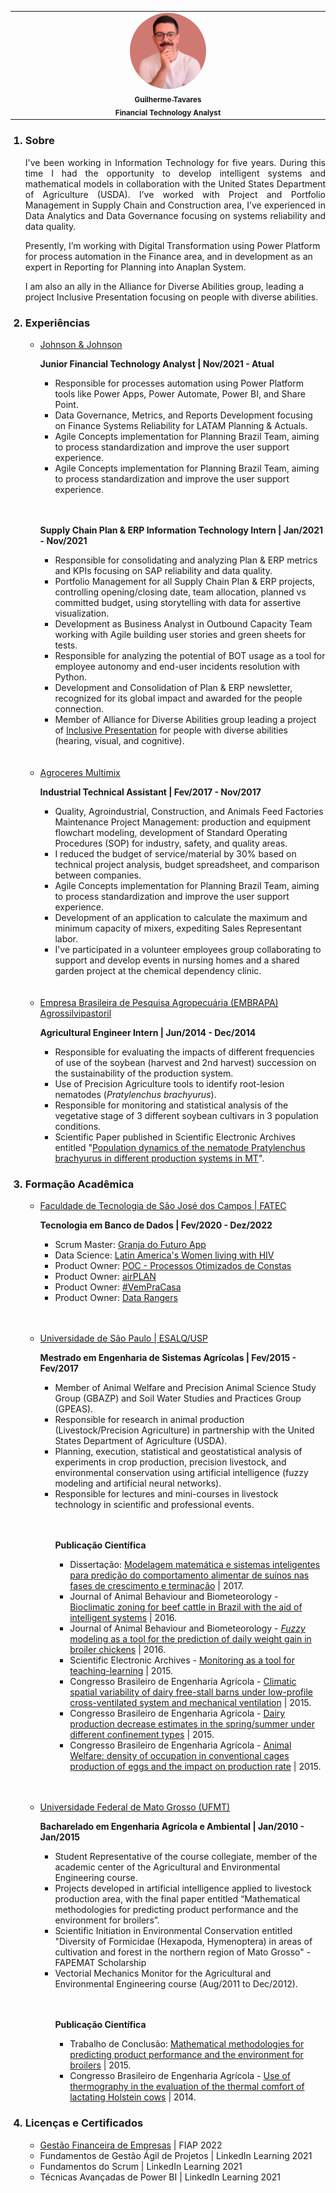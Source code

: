 <html>
  <body>
     <table align="center">
     <tr>
       <td align="center"><a href="https://www.linkedin.com/in/guilhermeftavares/"><img style="border-radius: 50%;" src="https://github.com/GabrielSG20/API4Sem2021/blob/documentation/images/GuilhermeTavares.png" width="25%;" alt=""/><br/><sub><b>Guilherme Tavares</b></sub></a><br/><sub><b>Financial Technology Analyst</b></sub></td>
     </tr>
    </table>

  <ol>
    <h3><li><b>Sobre</b></li></h3>
    <p align="justify"> I've been working in Information Technology for five years. During this time I had the opportunity to develop intelligent systems and mathematical models in collaboration with the United States Department of Agriculture (USDA). I’ve worked with Project and Portfolio Management in Supply Chain and Construction area, I’ve experienced in Data Analytics and Data Governance focusing on systems reliability and data quality.

Presently, I’m working with Digital Transformation using Power Platform for process automation in the Finance area, and in development as an expert in Reporting for Planning into Anaplan System.

I am also an ally in the Alliance for Diverse Abilities group, leading a project Inclusive Presentation focusing on people with diverse abilities.
    </p>
    </ol>
    <ol start="2"> 
    <h3><li><b>Experiências</b></li></h3>
      <p align="justify">
        <ul>
          <li><a href="https://www.jnjbrasil.com.br/">Johnson & Johnson</a></li>
          <p><b>Junior Financial Technology Analyst | Nov/2021 - Atual</b></p>
            <ul>
              <li> Responsible for processes automation using Power Platform tools like Power Apps, Power Automate, Power BI, and Share Point.</li>
              <li> Data Governance, Metrics, and Reports Development focusing on Finance Systems Reliability for LATAM Planning & Actuals.</li>
              <li> Agile Concepts implementation for Planning Brazil Team, aiming to process standardization and improve the user support experience.</li>
              <li> Agile Concepts implementation for Planning Brazil Team, aiming to process standardization and improve the user support experience.</li>
            </ul>
          <br></br>
          <p><b>Supply Chain Plan & ERP Information Technology Intern | Jan/2021 - Nov/2021 </b></p>
            <ul>
              <li> Responsible for consolidating and analyzing Plan & ERP metrics and KPIs focusing on SAP reliability and data quality.</li>
              <li> Portfolio Management for all Supply Chain Plan & ERP projects, controlling opening/closing date, team allocation, planned vs committed budget, using storytelling with data for assertive visualization.</li>
              <li> Development as Business Analyst in Outbound Capacity Team working with Agile building user stories and green sheets for tests.</li>
              <li> Responsible for analyzing the potential of BOT usage as a tool for employee autonomy and end-user incidents resolution with Python.</li>
              <li> Development and Consolidation of Plan & ERP newsletter, recognized for its global impact and awarded for the people connection.</li>
              <li> Member of Alliance for Diverse Abilities group leading a project of <a href="https://www.linkedin.com/posts/guilhermeftavares_como-ser-mais-inclusivo-em-apresenta%C3%A7%C3%B5es-activity-6813969637751959552-w_io?utm_source=linkedin_share&utm_medium=member_desktop_web">Inclusive Presentation</a> for people with diverse abilities (hearing, visual, and cognitive).</li>
            </ul>
          <br></br>
          <li><a href="https://agroceresmultimix.com.br/">Agroceres Multimix</a></li>
          <p><b>Industrial Technical Assistant | Fev/2017 - Nov/2017</b></p>
            <ul>
              <li> Quality, Agroindustrial, Construction, and Animals Feed Factories Maintenance Project Management: production and equipment flowchart modeling, development of Standard Operating Procedures (SOP) for industry, safety, and quality areas.</li>
              <li> I reduced the budget of service/material by 30% based on technical project analysis, budget spreadsheet, and comparison between companies.</li>
              <li> Agile Concepts implementation for Planning Brazil Team, aiming to process standardization and improve the user support experience.</li>
              <li> Development of an application to calculate the maximum and minimum capacity of mixers, expediting Sales Representant labor.</li>
              <li> I've participated in a volunteer employees group collaborating to support and develop events in nursing homes and a shared garden project at the chemical dependency clinic.</li>
            </ul>
          <br></br>
          <li><a href="https://www.embrapa.br/agrossilvipastoril">Empresa Brasileira de Pesquisa Agropecuária (EMBRAPA) Agrossilvipastoril</a></li>
          <p><b>Agricultural Engineer Intern | Jun/2014 - Dec/2014</b></p>
            <ul>
              <li> Responsible for evaluating the impacts of different frequencies of use of the soybean (harvest and 2nd harvest) succession on the sustainability of the production system.</li>
              <li> Use of Precision Agriculture tools to identify root-lesion nematodes (<i>Pratylenchus brachyurus</i>).</li>
              <li> Responsible for monitoring and statistical analysis of the vegetative stage of 3 different soybean cultivars in 3 population conditions.</li>
              <li> Scientific Paper published in Scientific Electronic Archives entitled "<a href="https://www.alice.cnptia.embrapa.br/bitstream/doc/1083162/1/24211491PB.pdf">Population dynamics of the nematode Pratylenchus brachyurus in different 
                production systems in MT</a>".</li>
            </ul>
      </ul>
      </p>
    <h3><li><b>Formação Acadêmica</b></li></h3>
    <p align="justify">
        <ul>
          <li><a href="https://fatecsjc-prd.azurewebsites.net/">Faculdade de Tecnologia de São José dos Campos | FATEC</a></li>
          <p><b>Tecnologia em Banco de Dados | Fev/2020 - Dez/2022</b></p>
            <ul>
              <li> Scrum Master: <a href="https://github.com/guiftavares/PorfolioBancoDeDados/tree/main/1Sem">Granja do Futuro App</a></li>
              <li> Data Science: <a href="https://github.com/guiftavares/Analise-de-Dados-HIV-mulheres">Latin America's Women living with HIV</a></li>
              <li> Product Owner: <a href="https://github.com/guiftavares/PorfolioBancoDeDados/tree/main/2Sem">POC - Processos Otimizados de Constas</a></li>
              <li> Product Owner: <a href="https://github.com/guiftavares/PorfolioBancoDeDados/tree/main/3Sem">airPLAN</a></li>
              <li> Product Owner: <a href="https://github.com/guiftavares/PorfolioBancoDeDados/tree/main/4Sem">#VemPraCasa</a></li>
              <li> Product Owner: <a href="https://github.com/guiftavares/PorfolioBancoDeDados/tree/main/5Sem">Data Rangers</a></li>
            </ul></p>
            <br></br>
            <li><a href="https://www.esalq.usp.br/">Universidade de São Paulo | ESALQ/USP</a></li>
            <p><b>Mestrado em Engenharia de Sistemas Agrícolas | Fev/2015 - Fev/2017</b></p>
            <ul>
              <li> Member of Animal Welfare and Precision Animal Science Study Group (GBAZP) and Soil Water Studies and Practices Group (GPEAS).</li>
              <li> Responsible for research in animal production (Livestock/Precision Agriculture) in partnership with the United States Department of Agriculture (USDA).</li>
              <li> Planning, execution, statistical and geostatistical analysis of experiments in crop production, precision livestock, and environmental conservation using artificial intelligence (fuzzy modeling and artificial neural networks).</li>
              <li> Responsible for lectures and mini-courses in livestock technology in scientific and professional events.</li>
              <br></br>
          <p><b>Publicação Científica</b></p>
            <ul>
              <li> Dissertação: <a href="https://www.teses.usp.br/teses/disponiveis/11/11152/tde-28072017-082242/en.php">Modelagem matemática e sistemas inteligentes para predição do comportamento alimentar de suínos nas fases de crescimento e terminação</a> | 2017.</li>
              <li> Journal of Animal Behaviour and Biometeorology - <a href="https://jabbnet.com/journal/jabbnet/article/5f9350120e88254728485d92">Bioclimatic zoning for beef cattle in Brazil with the aid of intelligent systems</a> | 2016.</li>
              <li> Journal of Animal Behaviour and Biometeorology - <a href="https://app.periodikos.com.br/journal/jabbnet/article/5f932de40e8825a544485d90"><i>Fuzzy</i> modeling as a tool for the prediction of daily weight gain in broiler chickens</a> | 2016.</li>
              <li> Scientific Electronic Archives - <a href="https://sea.ufr.edu.br/SEA/article/view/230">Monitoring as a tool for teaching-learning</a> | 2015.</li>
              <li> Congresso Brasileiro de Engenharia Agrícola - <a href="https://www.researchgate.net/profile/Guilherme-Tavares-3/publication/295080130_ANALISE_ESPACIAL_DO_MICROCLIMA_EM_GALPOES_FREE-STALL_COM_SISTEMA_DE_VENTILACAO_CRUZADA_E_VENTILACAO_FORCADA/links/56c7323708ae5488f0d2c2c9/ANALISE-ESPACIAL-DO-MICROCLIMA-EM-GALPOES-FREE-STALL-COM-SISTEMA-DE-VENTILACAO-CRUZADA-E-VENTILACAO-FORCADA.pdf">Climatic spatial variability of dairy free-stall barns under low-profile cross-ventilated system and mechanical ventilation</a> | 2015.</li>
              <li> Congresso Brasileiro de Engenharia Agrícola - <a href="https://www.researchgate.net/profile/Guilherme-Tavares-3/publication/295080030_ESTIMATIVA_DO_DECLINIO_DA_PRODUCAO_DE_LEITE_NAS_ESTACOES_PRIMAVERAVERAO_EM_DIFERENTES_TIPOS_DE_CONFINAMENTO/links/56c731c708ae96cdd0677431/ESTIMATIVA-DO-DECLINIO-DA-PRODUCAO-DE-LEITE-NAS-ESTACOES-PRIMAVERA-VERAO-EM-DIFERENTES-TIPOS-DE-CONFINAMENTO.pdf">Dairy production decrease estimates in the spring/summer under different confinement types</a> | 2015.</li>
              <li> Congresso Brasileiro de Engenharia Agrícola - <a href="https://www.researchgate.net/profile/Guilherme-Tavares-3/publication/295079851_BEM-ESTAR_ANIMAL_DENSIDADES_DE_OCUPACAO_EM_GAIOLAS_CONVENCIONAIS_DE_PRODUCAO_DE_OVOS_E_SEUS_REFLEXOS_NOS_INDICES_PRODUTIVOS/links/56c7330708ae1106370346ed/BEM-ESTAR-ANIMAL-DENSIDADES-DE-OCUPACAO-EM-GAIOLAS-CONVENCIONAIS-DE-PRODUCAO-DE-OVOS-E-SEUS-REFLEXOS-NOS-INDICES-PRODUTIVOS.pdf">Animal Welfare: density of occupation in conventional cages production of eggs and the impact on production rate</a> | 2015.</li>
            </ul></ul></p>
            <br></br>
            <li><a href="https://www.ufmt.br/campus/sinop">Universidade Federal de Mato Grosso (UFMT)</a></li>
            <p><b>Bacharelado em Engenharia Agrícola e Ambiental | Jan/2010 - Jan/2015</b></p>
            <ul>
              <li> Student Representative of the course collegiate, member of the academic center of the Agricultural and Environmental Engineering course.</li>
              <li> Projects developed in artificial intelligence applied to livestock production area, with the final paper  entitled “Mathematical methodologies for predicting product performance and the environment for broilers”.</li>
              <li> Scientific Initiation in Environmental Conservation entitled "Diversity of Formicidae (Hexapoda, Hymenoptera) in areas of cultivation and forest in the northern region of Mato Grosso" - FAPEMAT Scholarship</li>
              <li> Vectorial Mechanics Monitor for the Agricultural and Environmental Engineering course (Aug/2011 to Dec/2012).</li>
              <br></br>
          <p><b>Publicação Científica</b></p>
            <ul>
              <li> Trabalho de Conclusão: <a href="https://www.linkedin.com/in/guilhermeftavares/overlay/education/119321338/multiple-media-viewer/?treasuryMediaId=1526651760717">Mathematical methodologies for predicting product performance and the environment for broilers</a> | 2015.</li>
              <li> Congresso Brasileiro de Engenharia Agrícola - <a href="http://conbea14.sbea.org.br/2014/anais/R0221-2.pdf">Use of thermography in the evaluation of the thermal comfort of lactating Holstein cows</a> | 2014.</li>
            </ul></ul></p>
           </ul>
   </ol>
  <ol start="4">
     <h3><li><b>Licenças e Certificados</b></li></h3>
     <ul>
      <li><a href="https://on.fiap.com.br/pluginfile.php/1/local_nanocourses/certificado_nanocourse/39240/90c0e666addcdf7ba4e81c35f8ad68d9/certificado.png">Gestão Financeira de Empresas</a> | FIAP 2022</li>
      <li>Fundamentos de Gestão Ágil de Projetos | LinkedIn Learning 2021</li>
      <li>Fundamentos do Scrum | LinkedIn Learning 2021</li>
      <li>Técnicas Avançadas de Power BI | LinkedIn Learning 2021</li>
      </ul>
 </ol>
  </body>
</html>
